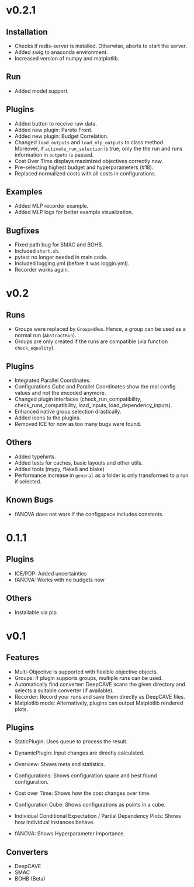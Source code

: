 # v0.2.1

## Installation
- Checks if redis-server is installed. Otherwise, aborts to start the server.
- Added swig to anaconda environment.
- Increased version of numpy and matplotlib.

## Run
- Added model support.

## Plugins
- Added button to receive raw data.
- Added new plugin: Pareto Front.
- Added new plugin: Budget Correlation.
- Changed `load_outputs` and `load_mlp_outputs` to class method. Moreover, if
`activate_run_selection` is true, only the the run and runs information in `outputs` is passed.
- Cost Over Time displays maximized objectives correctly now.
- Pre-selecting highest budget and hyperparameters (#18).
- Replaced normalized costs with all costs in configurations.

## Examples
- Added MLP recorder example.
- Added MLP logs for better example visualization.

## Bugfixes
- Fixed path bug for SMAC and BOHB.
- Included `start.sh`.
- pytest no longer needed in main code.
- Included logging.yml (before it was loggin.yml).
- Recorder works again.


# v0.2

## Runs
- Groups were replaced by `GroupedRun`. Hence, a group can be used as a normal run (`AbstractRun`).
- Groups are only created if the runs are compatible (via function `check_equality`).

## Plugins
- Integrated Parallel Coordinates.
- Configurations Cube and Parallel Coordinates show the real config values and not
the encoded anymore.
- Changed plugin interfaces (check_run_compatibility, check_runs_compatibility,
load_inputs, load_dependency_inputs).
- Enhanced native group selection drastically.
- Added icons to the plugins.
- Removed ICE for now as too many bugs were found.

## Others
- Added typehints.
- Added tests for caches, basic layouts and other utils.
- Added tools (mypy, flake8 and blake)
- Performance increase in `general` as a folder is only transformed to a run if selected.

## Known Bugs
- fANOVA does not work if the configspace includes constants.


# 0.1.1

## Plugins

- ICE/PDP: Added uncertainties
- fANOVA: Works with no budgets now

## Others

- Installable via pip


# v0.1

## Features

- Multi-Objective is supported with flexible objective objects.
- Groups: If plugin supports groups, multiple runs can be used.
- Automatically find converter: DeepCAVE scans the given directory and selects a suitable converter (if available).
- Recorder: Record your runs and save them directly as DeepCAVE files.
- Matplotlib mode: Alternatively, plugins can output Matplotlib rendered plots.

## Plugins

- StaticPlugin: Uses queue to process the result.
- DynamicPlugin: Input changes are directly calculated.

- Overview: Shows meta and statistics.
- Configurations: Shows configuration space and best found configuration.
- Cost over Time: Shows how the cost changes over time.
- Configuration Cube: Shows configurations as points in a cube.
- Individual Conditional Expectation / Partial Dependency Plots: Shows how individual instances behave.
- fANOVA: Shows Hyperparameter Importance.

## Converters

- DeepCAVE
- SMAC
- BOHB (Beta)
